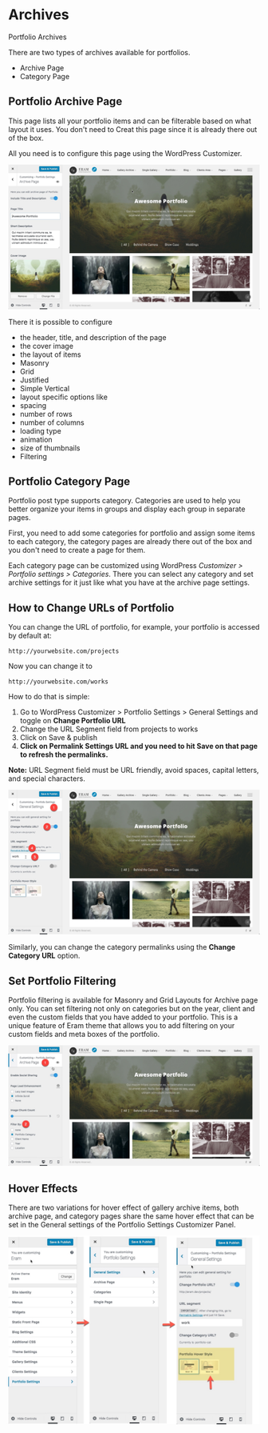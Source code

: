 # Archives

Portfolio Archives

There are two types of archives available for portfolios.

* Archive Page
* Category Page

## Portfolio Archive Page

This page lists all your portfolio items and can be filterable based on what layout it uses. You don't need to Creat this page since it is already there out of the box.

All you need is to configure this page using the WordPress Customizer.

![](../.gitbook/assets/2016-12-19_17-12-33.jpg)

There it is possible to configure

* the header, title, and description of the page
* the cover image
* the layout of items
* Masonry
* Grid
* Justified
* Simple Vertical
* layout specific options like
* spacing
* number of rows
* number of columns
* loading type
* animation
* size of thumbnails
* Filtering

## Portfolio Category Page

Portfolio post type supports category. Categories are used to help you better organize your items in groups and display each group in separate pages.

First, you need to add some categories for portfolio and assign some items to each category, the category pages are already there out of the box and you don't need to create a page for them.

Each category page can be customized using WordPress _Customizer &gt; Portfolio settings &gt; Categories_. There you can select any category and set archive settings for it just like what you have at the archive page settings.

## How to Change URLs of Portfolio

You can change the URL of portfolio, for example, your portfolio is accessed by default at:

```text
http://yourwebsite.com/projects
```

Now you can change it to

```text
http://yourwebsite.com/works
```

How to do that is simple:

1. Go to WordPress Customizer &gt; Portfolio Settings &gt; General Settings and toggle on **Change Portfolio URL**
2. Change the URL Segment field from projects to works
3. Click on Save & publish
4. **Click on Permalink Settings URL and you need to hit Save on that page to refresh the permalinks.**

**Note:** URL Segment field must be URL friendly, avoid spaces, capital letters, and special characters.

![](../.gitbook/assets/2016-12-19_17-23-25.jpg)

Similarly, you can change the category permalinks using the **Change Category URL** option.

## Set Portfolio Filtering

Portfolio filtering is available for Masonry and Grid Layouts for Archive page only. You can set filtering not only on categories but on the year, client and even the custom fields that you have added to your portfolio. This is a unique feature of Eram theme that allows you to add filtering on your custom fields and meta boxes of the portfolio.

![](../.gitbook/assets/2016-12-19_17-25-30.jpg)

## Hover Effects

There are two variations for hover effect of gallery archive items, both archive page, and category pages share the same hover effect that can be set in the General settings of the Portfolio Settings Customizer Panel.

![](../.gitbook/assets/2016-12-19_17-30-03.jpg)

